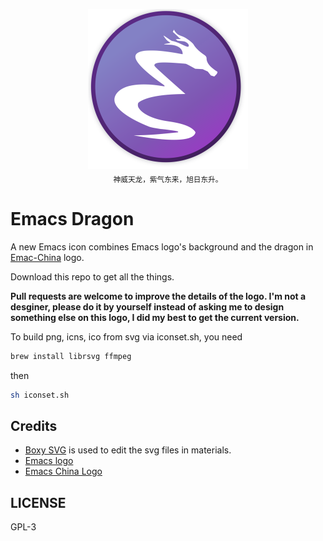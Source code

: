 <p align="center">
  <img src="AppIcons/emacs-dragon-icon.iconset/icon_512x512.png" alt="Emacs Dragon Logo" height="256px"><br>
  <sub>神威天龙，紫气东来，旭日东升。</sub>
</p>


# Emacs Dragon
A new Emacs icon combines Emacs logo's background and the dragon in [Emac-China](https://emacs-china.org) logo.

Download this repo to get all the things. 

**Pull requests are welcome to improve the details of the logo. I'm not a desginer, please do it by yourself instead of asking me to design something else on this logo, I did my best to get the current version.**

To build png, icns, ico from svg via iconset.sh, you need

```sh
brew install librsvg ffmpeg
```

then
```sh
sh iconset.sh
```

## Credits
- [Boxy SVG](https://boxy-svg.com/app) is used to edit the svg files in materials.
- [Emacs logo](https://github.com/emacs-mirror/emacs/blob/master/etc/images/icons/hicolor/scalable/apps/emacs.svg)
- [Emacs China Logo](https://raw.githubusercontent.com/emacs-china/emacs-china.github.io/master/assets/dragon2.svg)

## LICENSE
GPL-3
